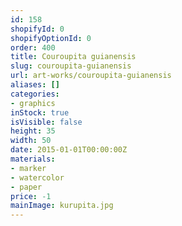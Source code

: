 ```yaml
---
id: 158
shopifyId: 0
shopifyOptionId: 0
order: 400
title: Couroupita guianensis
slug: couroupita-guianensis
url: art-works/couroupita-guianensis
aliases: []
categories:
- graphics
inStock: true
isVisible: false
height: 35
width: 50
date: 2015-01-01T00:00:00Z
materials:
- marker
- watercolor
- paper
price: -1
mainImage: kurupita.jpg
---
```

